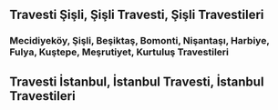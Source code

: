 ## Travesti Şişli, Şişli Travesti, Şişli Travestileri

### Mecidiyeköy, Şişli, Beşiktaş, Bomonti, Nişantaşı, Harbiye, Fulya, Kuştepe, Meşrutiyet, Kurtuluş Travestileri

## Travesti İstanbul, İstanbul Travesti, İstanbul Travestileri

